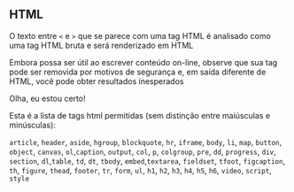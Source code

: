 HTML
----

O texto entre `<` e `>` que se parece com uma tag HTML é analisado como uma tag HTML bruta e será renderizado em HTML

Embora possa ser útil ao escrever conteúdo on-line, observe que sua tag pode ser removida por motivos de segurança e, em saída diferente de HTML, você pode obter resultados inesperados

<p class="text-right">Olha, eu estou certo!</p>

Esta é a lista de tags html permitidas (sem distinção entre maiúsculas e minúsculas):

`article`, `header`, `aside`, `hgroup`, `blockquote`, `hr`, `iframe`, `body`, `li`, `map`, `button`, `object`, `canvas`, `ol`,`caption`, `output`, `col`, `p`, `colgroup`, `pre`, `dd`, `progress`, `div`, `section`, `dl`,`table`, `td`, `dt`, `tbody`, `embed`,`textarea`, `fieldset`, `tfoot`, `figcaption`, `th`, `figure`, `thead`, `footer`, `tr`, `form`, `ul`, `h1`, `h2`, `h3`, `h4`, `h5`, `h6`, `video`, `script`, `style`